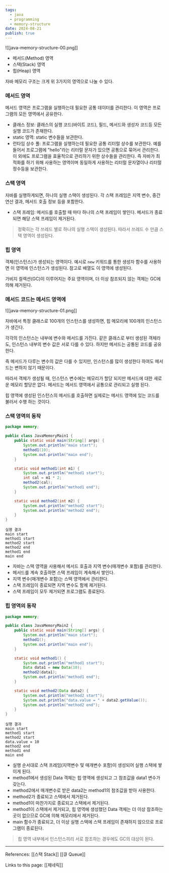 ```yaml
---
tags:
  - java
  - programming
  - memory-structure
date: 2024-08-21
publish: true
---
```


![[java-memory-structure-00.png]]

- 메서드(Method) 영역
- 스택(Stack) 영역
- 힙(Heap) 영역

자바 메모리 구조는 크게 위 3가지의 영역으로 나눌 수 있다.

### 메서드 영역

메서드 영역은 프로그램을 실행하는데 필요한 공통 데이터를 관리한다. 이 영역은 프로그램의 모든 영역에서 공유한다.

- 클래스 정보: 클래스의 실행 코드(바이트 코드), 필드, 메서드와 생성자 코드등 모든 실행 코드가 존재한다.
- static 영역: static 변수들을 보관한다.
- 런타임 상수 풀: 프로그램을 실행하는데 필요한 공통 리터럴 상수를 보관한다. 예를 들어서 프로그램에 "hello"라는 리터럴 문자가 있으면 공통으로 묶어서 관리한다. 이 외에도 프로그램을 효율적으로 관리하기 위한 상수들을 관리한다. 즉 자바가 최적화를 하기 위해 사용하는 영역이며 동일하게 사용하는 리터럴 문자열이나 리터럴 정수등을 보관한다.

### 스택 영역

자바를 실행하게되면, 하나의 실행 스택이 생성된다. 각 스택 프레임은 지역 변수, 중간 연산 결과, 메서드 호출 정보 등을 포함한다.

- 스택 프레임: 메서드를 호출할 때 마다 하나의 스택 프레임이 쌓인다. 메서드가 종료되면 해당 스택 프레임이 제거된다.

> 정확히는 각 쓰레드 별로 하나의 실행 스택이 생성된다. 따라서 쓰레드 수 만큼 스택 영역이 생성된다.

### 힙 영역

객체(인스턴스)가 생성되는 영역이다. 예시로 `new` 키워드를 통한 생성자 함수를 사용하면 이 영역에 인스턴스가 생성된다. 참고로 배열도 이 영역에 생성된다.

가비지 컬렉션(GC)이 이루어지는 주요 영역이며, 더 이상 참조되지 않는 객체는 GC에 의해 제거된다.

### 메서드 코드는 메서드 영역에

![[java-memory-structure-01.png]]

자바에서 특정 클래스로 100개의 인스턴스를 생성하면, 힙 메모리에 100개의 인스턴스가 생긴다.

각각의 인스턴스는 내부에 변수와 메서드를 가진다. 같은 클래스로 부터 생성된 객체라도, 인스턴스 내부의 변수 값은 서로 다를 수 있다. 하지만 메서드는 공통된 코드를 공유한다.

즉 메서드가 다루는 변수의 값은 다를 수 있지만, 인스턴스를 많이 생성한다 하여도 메서드는 변하지 않기 때문이다.

따라서 객체가 생성될 때, 인스턴스 변수에는 메모리가 할당 되지만 메서드에 대한 새로운 메모리 할당은 없다. 메서드는 메서드 영역에서 공통으로 관리되고 실행 된다.

힙 영역에 생성된 인스턴스의 메서드를 호출하면 실제로는 메서드 영역에 있는 코드를 불러서 수행 하는 것이다.

### 스택 영역의 동작

```java
package memory;

public class JavaMemoryMain1 {
    public static void main(String[] args) {
        System.out.println("main start");
        method1(10);
        System.out.println("main end");
    }

    static void method1(int m1) {
        System.out.println("method1 start");
        int cal = m1 * 2;
        method2(cal);
        System.out.println("method1 end");
    }

    static void method2(int m2) {
        System.out.println("method2 start");
        System.out.println("method2 end");
    }
}
```

```
실행 결과
main start
method1 start
method2 start
method2 end
method1 end
main end
```

- 자바는 스택 영역을 사용해서 메서드 호출과 지역 변수(매개변수 포함)를 관리한다.
- 메서드를 계속 호출하면 스택 프레임이 계속해서 쌓인다.
- 지역 변수(매개변수 포함)는 스택 영역에서 관리한다.
- 스택 프레임이 종료되면 지역 변수도 함께 제거된다.
- 스택 프레임이 모두 제거되면 프로그램도 종료된다.

### 힙 영역의 동작

```java
package memory;

public class JavaMemoryMain2 {
    public static void main(String[] args) {
        System.out.println("main start");
        method1();
        System.out.println("main end");
    }

    static void method1() {
        System.out.println("method1 start");
        Data data1 = new Data(10);
        method2(data1);
        System.out.println("method1 end");
    }

    static void method2(Data data2) {
        System.out.println("method2 start");
        System.out.println("data.value = " + data2.getValue());
        System.out.println("method2 end");
    }
}
```

```
실행 결과
main start
method1 start
method2 start
data.value = 10
method2 end
method1 end
main end
```

- 실행 순서대로 스택 프레임(지역변수 및 매개변수 포함)이 생성되어 실행 스택에 쌓이게 된다.
- method1에서 생성된 Data 객체는 힙 영역에 생성되고 그 참조값을 data1 변수가 갖는다.
- method2에서 매개변수로 받은 data2는 method1의 참조값을 받아 사용한다.
- method2가 종료되고 스택에서 제거된다.
- method1이 마찬가지로 종료되고 스택에서 제거된다.
- method1이 스택에서 제거되고, 힙 영역에 생성했던 Data 객체는 더 이상 참조하는 곳이 없으므로 GC에 의해 메모리에서 제거된다.
- main 함수가 종료되고, 더 이상 실행 스택에 스택 프레임이 존재하지 않으므로 프로그램이 종료된다.

> 힙 영역 내부에서 인스턴스끼리 서로 참조하는 경우에도 GC의 대상이 된다.

---

References: [[스택 Stack]] [[큐 Queue]]

Links to this page: [[제네릭]]
